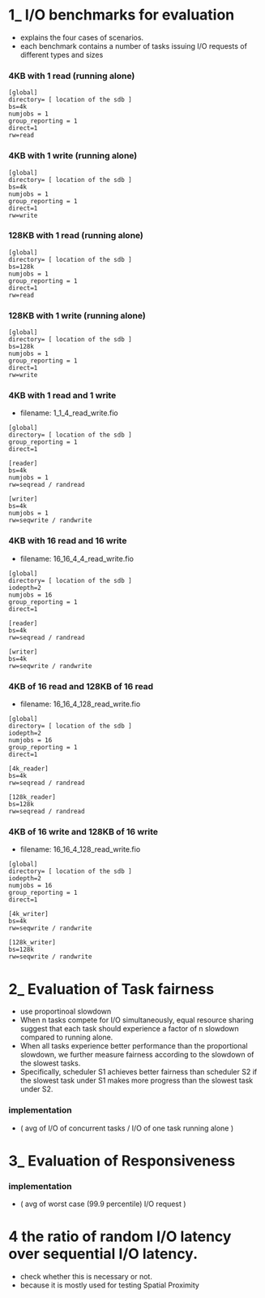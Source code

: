 # 1_ I/O benchmarks for evaluation
- explains the four cases of scenarios.
- each benchmark contains a number of tasks issuing I/O requests of different types and sizes

### 4KB with 1 read (running alone)
```
[global]
directory= [ location of the sdb ]
bs=4k
numjobs = 1
group_reporting = 1  
direct=1
rw=read

```

### 4KB with 1 write (running alone)
```
[global]
directory= [ location of the sdb ]
bs=4k
numjobs = 1
group_reporting = 1  
direct=1
rw=write

```

### 128KB with 1 read (running alone)
```
[global]
directory= [ location of the sdb ]
bs=128k
numjobs = 1
group_reporting = 1  
direct=1
rw=read

```

### 128KB with 1 write (running alone)
```
[global]
directory= [ location of the sdb ]
bs=128k
numjobs = 1
group_reporting = 1  
direct=1
rw=write

```



### 4KB with 1 read and 1 write
- filename: 1_1_4_read_write.fio

```
[global]
directory= [ location of the sdb ]
group_reporting = 1  
direct=1

[reader]
bs=4k
numjobs = 1
rw=seqread / randread

[writer]
bs=4k
numjobs = 1
rw=seqwrite / randwrite

```

### 4KB with 16 read and 16 write
- filename: 16_16_4_4_read_write.fio

```
[global]
directory= [ location of the sdb ]
iodepth=2
numjobs = 16
group_reporting = 1  
direct=1

[reader]
bs=4k
rw=seqread / randread

[writer]
bs=4k
rw=seqwrite / randwrite

```

### 4KB of 16 read and 128KB of 16 read
- filename: 16_16_4_128_read_write.fio

```
[global]
directory= [ location of the sdb ]
iodepth=2
numjobs = 16
group_reporting = 1  
direct=1

[4k_reader]
bs=4k
rw=seqread / randread

[128k_reader]
bs=128k
rw=seqread / randread

```

### 4KB of 16 write and 128KB of 16 write
- filename: 16_16_4_128_read_write.fio

```
[global]
directory= [ location of the sdb ]
iodepth=2
numjobs = 16
group_reporting = 1  
direct=1

[4k_writer]
bs=4k
rw=seqwrite / randwrite

[128k_writer]
bs=128k
rw=seqwrite / randwrite

```



# 2_ Evaluation of Task fairness
- use proportinoal slowdown
- When n tasks compete for I/O simultaneously, equal resource sharing suggest that each task should experience a factor of n slowdown compared to running alone.
- When all tasks experience better performance than the proportional slowdown, we further measure fairness according to the slowdown of the slowest tasks.
- Specifically, scheduler S1 achieves better fairness than scheduler S2 if the slowest task under S1 makes more progress than the slowest task under S2.

### implementation
- ( avg of I/O of concurrent tasks / I/O of one task running alone )


# 3_ Evaluation of Responsiveness

### implementation
- ( avg of worst case (99.9 percentile) I/O request )


# 4 the ratio of random I/O latency over sequential I/O latency.
- check whether this is necessary or not.
- because it is mostly used for testing Spatial Proximity
